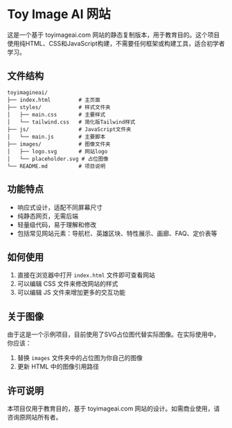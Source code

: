 # Toy Image AI 网站

这是一个基于 toyimageai.com 网站的静态复制版本，用于教育目的。这个项目使用纯HTML、CSS和JavaScript构建，不需要任何框架或构建工具，适合初学者学习。

## 文件结构

```
toyimagineai/
├── index.html         # 主页面
├── styles/            # 样式文件夹
│   ├── main.css       # 主要样式
│   └── tailwind.css   # 简化版Tailwind样式
├── js/                # JavaScript文件夹
│   └── main.js        # 主要脚本
├── images/            # 图像文件夹
│   ├── logo.svg       # 网站logo
│   └── placeholder.svg # 占位图像
└── README.md          # 项目说明
```

## 功能特点

- 响应式设计，适配不同屏幕尺寸
- 纯静态网页，无需后端
- 轻量级代码，易于理解和修改
- 包括常见网站元素：导航栏、英雄区块、特性展示、画廊、FAQ、定价表等

## 如何使用

1. 直接在浏览器中打开 `index.html` 文件即可查看网站
2. 可以编辑 CSS 文件来修改网站的样式
3. 可以编辑 JS 文件来增加更多的交互功能

## 关于图像

由于这是一个示例项目，目前使用了SVG占位图代替实际图像。在实际使用中，你应该：

1. 替换 `images` 文件夹中的占位图为你自己的图像
2. 更新 HTML 中的图像引用路径

## 许可说明

本项目仅用于教育目的，基于 toyimageai.com 网站的设计。如需商业使用，请咨询原网站所有者。 